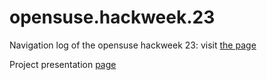 # opensuse.hackweek.23

Navigation log of the opensuse hackweek 23: visit [the page](https://mpagot.github.io/opensuse.hackweek.23/)

Project presentation [page](https://hackweek.opensuse.org/23/projects/opensuse-with-openzfs-as-home-nas)
